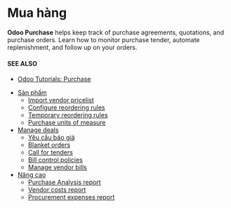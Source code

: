 # Mua hàng

**Odoo Purchase** helps keep track of purchase agreements, quotations, and purchase orders. Learn
how to monitor purchase tender, automate replenishment, and follow up on your orders.

#### SEE ALSO
- [Odoo Tutorials: Purchase](https://www.odoo.com/slides/purchase-23)

* [Sản phẩm](applications/inventory_and_mrp/purchase/products.md)
  * [Import vendor pricelist](applications/inventory_and_mrp/purchase/products/pricelist.md)
  * [Configure reordering rules](applications/inventory_and_mrp/purchase/products/reordering.md)
  * [Temporary reordering rules](applications/inventory_and_mrp/purchase/products/temporary_reordering.md)
  * [Purchase units of measure](applications/inventory_and_mrp/purchase/products/uom.md)
* [Manage deals](applications/inventory_and_mrp/purchase/manage_deals.md)
  * [Yêu cầu báo giá](applications/inventory_and_mrp/purchase/manage_deals/rfq.md)
  * [Blanket orders](applications/inventory_and_mrp/purchase/manage_deals/blanket_orders.md)
  * [Call for tenders](applications/inventory_and_mrp/purchase/manage_deals/calls_for_tenders.md)
  * [Bill control policies](applications/inventory_and_mrp/purchase/manage_deals/control_bills.md)
  * [Manage vendor bills](applications/inventory_and_mrp/purchase/manage_deals/manage.md)
* [Nâng cao](applications/inventory_and_mrp/purchase/advanced.md)
  * [Purchase Analysis report](applications/inventory_and_mrp/purchase/advanced/analyze.md)
  * [Vendor costs report](applications/inventory_and_mrp/purchase/advanced/vendor_costs_report.md)
  * [Procurement expenses report](applications/inventory_and_mrp/purchase/advanced/procurement_expenses_report.md)
